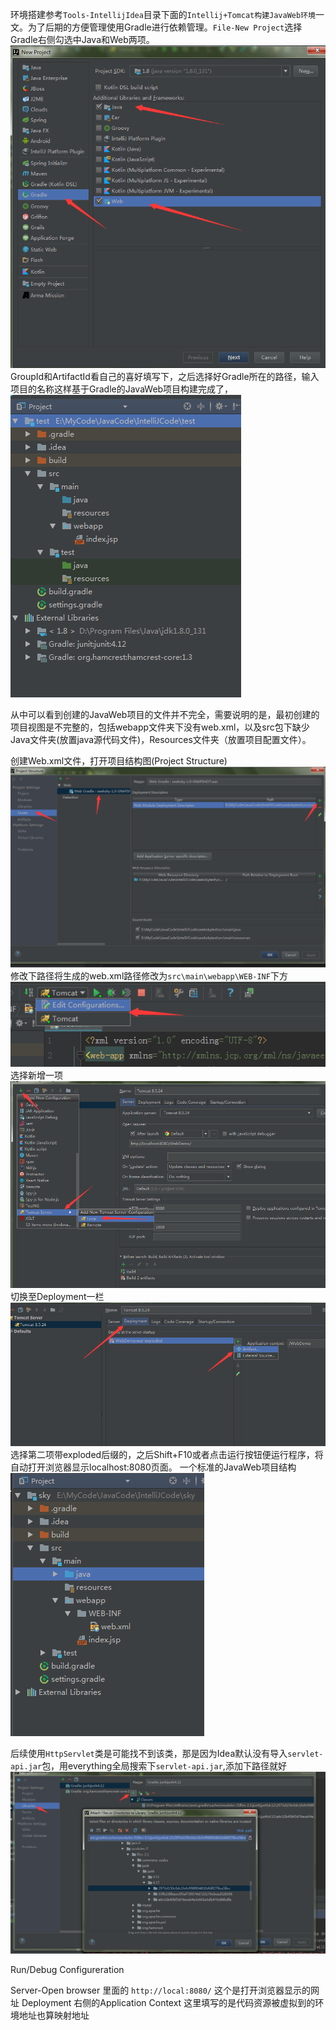 

  环境搭建参考`Tools-IntellijIdea`目录下面的`Intellij+Tomcat构建JavaWeb环境`一
文。为了后期的方便管理使用Gradle进行依赖管理。`File-New Project`选择Gradle右侧勾选中Java和Web两项。
![20171221194728.png](../../../Pictures\20171221\20171221194728.png)  
GroupId和ArtifactId看自己的喜好填写下，之后选择好Gradle所在的路径，输入项目的名称这样基于Gradle的JavaWeb项目构建完成了，  
![20171221200939.png](../../../Pictures\20171221\20171221200939.png)  

从中可以看到创建的JavaWeb项目的文件并不完全，需要说明的是，最初创建的项目视图是不完整的，包括webapp文件夹下没有web.xml，以及src包下缺少Java文件夹(放置java源代码文件)，Resources文件夹（放置项目配置文件）。

创建Web.xml文件，打开项目结构图(Project Structure)  
![20171221203406.png](../../../Pictures\20171221\20171221203406.png)  
修改下路径将生成的web.xml路径修改为`src\main\webapp\WEB-INF`下方  
![20171221204735.png](../../../Pictures\20171221\20171221204735.png)  
选择新增一项  
![20171221204815.png](../../../Pictures\20171221\20171221204815.png)  
切换至Deployment一栏  
![20171221204905.png](../../../Pictures\20171221\20171221204905.png)
选择第二项带exploded后缀的，之后Shift+F10或者点击运行按钮便运行程序，将自动打开浏览器显示localhost:8080页面。
一个标准的JavaWeb项目结构  
![20171221205349.png](../../../Pictures\20171221\20171221205349.png)

后续使用`HttpServlet`类是可能找不到该类，那是因为Idea默认没有导入`servlet-api.jar`包，用everything全局搜索下`servlet-api.jar`,添加下路径就好  
![20171221205241.png](../../../Pictures\20171221\20171221205241.png)  

Run/Debug Configureration

Server-Open browser 里面的 `http://local:8080/` 这个是打开浏览器显示的网址
Deployment 右侧的Application Context 这里填写的是代码资源被虚拟到的环境地址也算映射地址